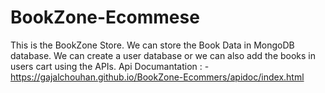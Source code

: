# BookZone-Ecommese
This is the BookZone Store.
We can store the Book Data in MongoDB database.
We can create a user database or we can also add the books in users cart using the APIs.
Api Documantation : -https://gajalchouhan.github.io/BookZone-Ecommers/apidoc/index.html

